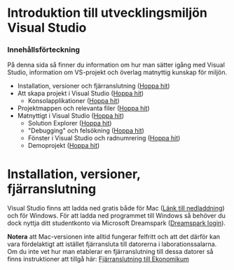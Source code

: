# Introduktion till utvecklingsmiljön Visual Studio #
### <a name="content"></a>Innehållsförteckning ###

På denna sida så finner du information om hur man sätter igång med Visual Studio, information om VS-projekt och överlag matnyttig kunskap för miljön.

- Installation, versioner och fjärranslutning ([Hoppa hit](#install))
- Att skapa projekt i Visual Studio ([Hoppa hit](#projects))
  - Konsolapplikationer ([Hoppa hit](#console))
- Projektmappen och relevanta filer ([Hoppa hit](#projectfolder))
- Matnyttigt i Visual Studio ([Hoppa hit](#matnyttigt))
  - Solution Explorer ([Hoppa hit](#solutionExplorer))
  - "Debugging" och felsökning ([Hoppa hit](#debugging))
  - Fönster i Visual Studio och radnumrering ([Hoppa hit](#vsWindows))
  - Demoprojekt ([Hoppa hit](#demo))

# <a name="install"></a>Installation, versioner, fjärranslutning #
Visual Studio finns att ladda ned gratis både för Mac ([Länk till nedladdning](https://visualstudio.microsoft.com/vs/mac/)) och för Windows. För att ladda ned programmet till Windows så behöver du dock nyttja ditt studentkonto via Microsoft Dreamspark ([Dreamspark login](https://e5.onthehub.com/WebStore/Welcome.aspx?vsro=8&ws=99931b94-20fd-e111-bd05-f04da23e67f6&JSEnabled=1)).

**Notera** att Mac-versionen inte alltid fungerar felfritt och att det därför kan vara fördelaktigt att istället fjärransluta till datorerna i laborationssalarna. Om du inte vet hur man etablerar en fjärranslutning till dessa datorer så finns instruktioner att tillgå här: [Fjärranslutning till Ekonomikum](https://www.ekonomikum.uu.se/service/itsupport/remotedesktop)
